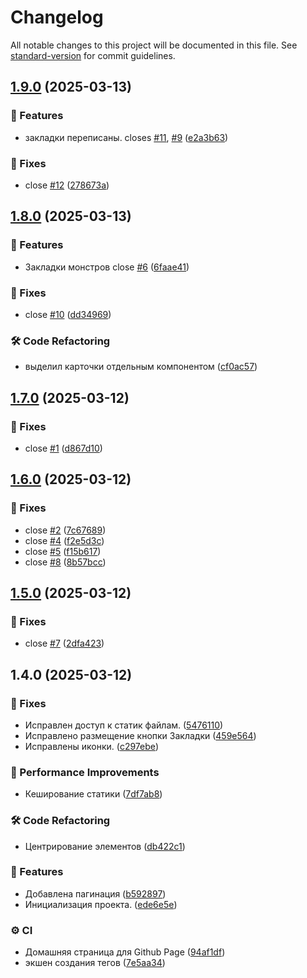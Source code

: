 # Changelog

All notable changes to this project will be documented in this file. See [standard-version](https://github.com/conventional-changelog/standard-version) for commit guidelines.

## [1.9.0](https://github.com/fso13/dnd5e/compare/v1.8.0...v1.9.0) (2025-03-13)


### 🚀 Features

* закладки переписаны. closes [#11](https://github.com/fso13/dnd5e/issues/11), [#9](https://github.com/fso13/dnd5e/issues/9) ([e2a3b63](https://github.com/fso13/dnd5e/commit/e2a3b637f9bd481dabf679b58463f9b55ae93a09))


### 🐛 Fixes

* close [#12](https://github.com/fso13/dnd5e/issues/12) ([278673a](https://github.com/fso13/dnd5e/commit/278673af5b68bbca111a328ba7a5536e7db9bfc0))

## [1.8.0](https://github.com/fso13/dnd5e/compare/v1.7.0...v1.8.0) (2025-03-13)


### 🚀 Features

* Закладки монстров close [#6](https://github.com/fso13/dnd5e/issues/6) ([6faae41](https://github.com/fso13/dnd5e/commit/6faae418dd90e36a9eb0d11121552e6c1099cb21))


### 🐛 Fixes

* close [#10](https://github.com/fso13/dnd5e/issues/10) ([dd34969](https://github.com/fso13/dnd5e/commit/dd349693490a2af2fabc6695d1cd0aa9a7a201ea))


### 🛠️ Code Refactoring

* выделил карточки отдельным компонентом ([cf0ac57](https://github.com/fso13/dnd5e/commit/cf0ac575e848d3f2799fcbd7be9ac050247b5417))

## [1.7.0](https://github.com/fso13/dnd5e/compare/v1.6.0...v1.7.0) (2025-03-12)


### 🐛 Fixes

* close [#1](https://github.com/fso13/dnd5e/issues/1) ([d867d10](https://github.com/fso13/dnd5e/commit/d867d100fdb7da778b8eb87c29f1bbe54e678fe6))

## [1.6.0](https://github.com/fso13/dnd5e/compare/v1.5.0...v1.6.0) (2025-03-12)


### 🐛 Fixes

* close [#2](https://github.com/fso13/dnd5e/issues/2) ([7c67689](https://github.com/fso13/dnd5e/commit/7c67689b704448639adc6e67537d2597ee997780))
* close [#4](https://github.com/fso13/dnd5e/issues/4) ([f2e5d3c](https://github.com/fso13/dnd5e/commit/f2e5d3cd9081713cbb8c1ae4153de4c0733d936e))
* close [#5](https://github.com/fso13/dnd5e/issues/5) ([f15b617](https://github.com/fso13/dnd5e/commit/f15b61728e7e80bc79c095cd12ff8ae236d14148))
* close [#8](https://github.com/fso13/dnd5e/issues/8) ([8b57bcc](https://github.com/fso13/dnd5e/commit/8b57bcca106d269bee0c5e419d921264a74bfb0f))

## [1.5.0](https://github.com/fso13/dnd5e/compare/v1.4.0...v1.5.0) (2025-03-12)


### 🐛 Fixes

* close [#7](https://github.com/fso13/dnd5e/issues/7) ([2dfa423](https://github.com/fso13/dnd5e/commit/2dfa423f80e3c2041095b0515ab25b76bb10ba59))

## 1.4.0 (2025-03-12)


### 🐛 Fixes

* Исправлен доступ к статик файлам. ([5476110](https://github.com/fso13/dnd5e/commit/547611058e01f5731ea27855d821b9bc9e2a2f74))
* Исправлено размещение кнопки Закладки ([459e564](https://github.com/fso13/dnd5e/commit/459e564a123be67e86280f32011ef0d8c3428df7))
* Исправлены иконки. ([c297ebe](https://github.com/fso13/dnd5e/commit/c297ebe60981b1f158221d6c46b322b8ac3bc81b))


### 🎫 Performance Improvements

* Кеширование статики ([7df7ab8](https://github.com/fso13/dnd5e/commit/7df7ab85f0a236c3ff1ecdd0adec023def3f23a3))


### 🛠️ Code Refactoring

* Центрирование элементов ([db422c1](https://github.com/fso13/dnd5e/commit/db422c121c65285e3f801aae157bcd179a00aa91))


### 🚀 Features

* Добавлена пагинация ([b592897](https://github.com/fso13/dnd5e/commit/b592897fb0e04db274716ad5c94d75b132974b94))
* Инициализация проекта. ([ede6e5e](https://github.com/fso13/dnd5e/commit/ede6e5e3414ff5516f964ad4b30d171048976868))


### ⚙️ CI

* Домашняя страница для Github Page ([94af1df](https://github.com/fso13/dnd5e/commit/94af1dffdcb9a7c9dc5b4b0db1713bb6d5625d77))
* экшен создания тегов ([7e5aa34](https://github.com/fso13/dnd5e/commit/7e5aa347abe4a30fae87a5adaa990a1177edcbe7))
